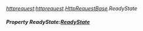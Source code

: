 _[httprequest](../../modules/httprequest/httprequest-module.md):[httprequest](../../modules/httprequest/httprequest-module.md).[HttpRequestBase](../../modules/httprequest/httprequest-httprequestbase.md).ReadyState_
##### Property ReadyState:[ReadyState](../../modules/httprequest/httprequest-readystate.md)
